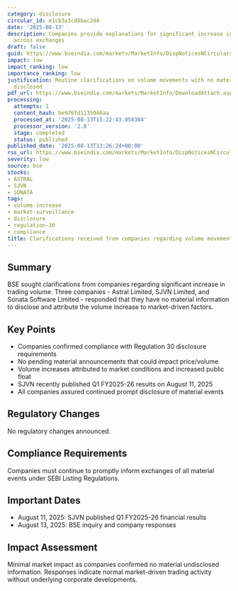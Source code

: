 ```yaml
---
category: disclosure
circular_id: e1cb3a3cd8bac2d4
date: '2025-08-13'
description: Companies provide explanations for significant increase in trading volume
  across exchanges
draft: false
guid: https://www.bseindia.com/markets/MarketInfo/DispNoticesNCirculars.aspx?Noticeid={908916D3-2022-4EA6-B330-52880AA15734}&noticeno=20250813-55&dt=08/13/2025&icount=55&totcount=65&flag=0
impact: low
impact_ranking: low
importance_ranking: low
justification: Routine clarifications on volume movements with no material information
  disclosed
pdf_url: https://www.bseindia.com/markets/MarketInfo/DownloadAttach.aspx?id=20250813-55&attachedId=5feaf334-7446-41ff-8b86-3520d8302d57
processing:
  attempts: 1
  content_hash: be976fd1135946aa
  processed_at: '2025-08-13T15:22:43.058384'
  processor_version: '2.0'
  stage: completed
  status: published
published_date: '2025-08-13T13:26:24+00:00'
rss_url: https://www.bseindia.com/markets/MarketInfo/DispNoticesNCirculars.aspx?Noticeid={908916D3-2022-4EA6-B330-52880AA15734}&noticeno=20250813-55&dt=08/13/2025&icount=55&totcount=65&flag=0
severity: low
source: bse
stocks:
- ASTRAL
- SJVN
- SONATA
tags:
- volume-increase
- market-surveillance
- disclosure
- regulation-30
- compliance
title: Clarifications received from companies regarding volume movement
---
```


## Summary

BSE sought clarifications from companies regarding significant increase in trading volume. Three companies - Astral Limited, SJVN Limited, and Sonata Software Limited - responded that they have no material information to disclose and attribute the volume increase to market-driven factors.

## Key Points

- Companies confirmed compliance with Regulation 30 disclosure requirements
- No pending material announcements that could impact price/volume
- Volume increases attributed to market conditions and increased public float
- SJVN recently published Q1 FY2025-26 results on August 11, 2025
- All companies assured continued prompt disclosure of material events

## Regulatory Changes

No regulatory changes announced.

## Compliance Requirements

Companies must continue to promptly inform exchanges of all material events under SEBI Listing Regulations.

## Important Dates

- August 11, 2025: SJVN published Q1 FY2025-26 financial results
- August 13, 2025: BSE inquiry and company responses

## Impact Assessment

Minimal market impact as companies confirmed no material undisclosed information. Responses indicate normal market-driven trading activity without underlying corporate developments.